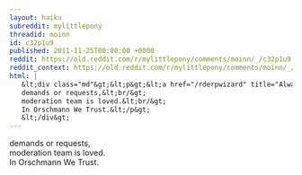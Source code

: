 ```yaml
---
layout: haiku
subreddit: mylittlepony
threadid: moinn
id: c32p1u9
published: 2011-11-25T00:00:00 +0000
reddit: https://old.reddit.com/r/mylittlepony/comments/moinn/_/c32p1u9
reddit_context: https://old.reddit.com/r/mylittlepony/comments/moinn/_/c32p1u9?context=3
html: |
   &lt;div class="md"&gt;&lt;p&gt;&lt;a href="/rderpwizard" title="Always Relevant / Platitudes Of Fairy Dust / Paper-Bag Princess"&gt;&lt;/a&gt;
   demands or requests,&lt;br/&gt;
   moderation team is loved.&lt;br/&gt;
   In Orschmann We Trust.&lt;/p&gt;
   &lt;/div&gt;
---
```


[](/rderpwizard "Always Relevant / Platitudes Of Fairy Dust / Paper-Bag Princess")
demands or requests,  
moderation team is loved.  
In Orschmann We Trust.
